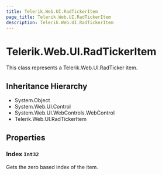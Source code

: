 ```yaml
---
title: Telerik.Web.UI.RadTickerItem
page_title: Telerik.Web.UI.RadTickerItem
description: Telerik.Web.UI.RadTickerItem
---
```


# Telerik.Web.UI.RadTickerItem

This class represents a Telerik.Web.UI.RadTicker item.

## Inheritance Hierarchy

* System.Object
* System.Web.UI.Control
* System.Web.UI.WebControls.WebControl
* Telerik.Web.UI.RadTickerItem

## Properties

###  Index `Int32`

Gets the zero based index of the item.

